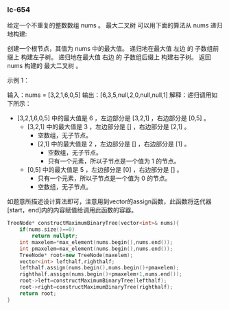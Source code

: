 ### lc-654

给定一个不重复的整数数组 nums 。 最大二叉树 可以用下面的算法从 nums 递归地构建:

创建一个根节点，其值为 nums 中的最大值。
递归地在最大值 左边 的 子数组前缀上 构建左子树。
递归地在最大值 右边 的 子数组后缀上 构建右子树。
返回 nums 构建的 最大二叉树 。

 

示例 1：


输入：nums = [3,2,1,6,0,5]
输出：[6,3,5,null,2,0,null,null,1]
解释：递归调用如下所示：
- [3,2,1,6,0,5] 中的最大值是 6 ，左边部分是 [3,2,1] ，右边部分是 [0,5] 。
    - [3,2,1] 中的最大值是 3 ，左边部分是 [] ，右边部分是 [2,1] 。
        - 空数组，无子节点。
        - [2,1] 中的最大值是 2 ，左边部分是 [] ，右边部分是 [1] 。
            - 空数组，无子节点。
            - 只有一个元素，所以子节点是一个值为 1 的节点。
    - [0,5] 中的最大值是 5 ，左边部分是 [0] ，右边部分是 [] 。
        - 只有一个元素，所以子节点是一个值为 0 的节点。
        - 空数组，无子节点。



如题意所描述设计算法即可，注意用到vector的assign函数，此函数将迭代器[start，end]内的内容赋值给调用此函数的容器。

```c++
TreeNode* constructMaximumBinaryTree(vector<int>& nums){
    if(nums.size()==0)
        return nullptr;
    int maxelem=*max_element(nums.begin(),nums.end());
    int pmaxelem=max_element(nums.begin(),nums.end());
    TreeNode* root=new TreeNode(maxelem);
    vector<int> lefthalf,righthalf;
    lefthalf.assign(nums.begin(),nums.begin()+pmaxelem);
    righthalf.assign(nums.begin()+pmaxelem+1,nums.end());
    root->left=constructMaximumBinaryTree(lefthalf);
    root->right=constructMaximumBinaryTree(righthalf);
    return root;
}
```

